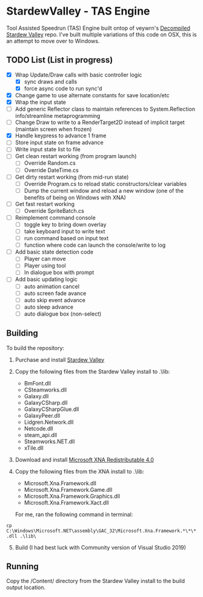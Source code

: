 # StardewValley - TAS Engine

Tool Assisted Speedrun (TAS) Engine built ontop of veywrn's [Decompiled Stardew Valley](https://github.com/veywrn/StardewValley) repo. I've built multiple variations of this code on OSX, this is an attempt to move over to Windows.

## TODO List (List in progress)

- [X] Wrap Update/Draw calls with basic controller logic
    - [X] sync draws and calls
    - [X] force async code to run sync'd
- [X] Change game to use alternate constants for save location/etc
- [X] Wrap the input state
- [ ] Add generic Reflector class to maintain references to System.Reflection info/streamline metaprogramming
- [ ] Change Draw to write to a RenderTarget2D instead of implicit target (maintain screen when frozen)
- [X] Handle keypress to advance 1 frame
- [ ] Store input state on frame advance
- [ ] Write input state list to file
- [ ] Get clean restart working (from program launch)
    - [ ] Override Random.cs
    - [ ] Override DateTime.cs
- [ ] Get dirty restart working (from mid-run state)
    - [ ] Override Program.cs to reload static constructors/clear variables
    - [ ] Dump the current window and reload a new window (one of the benefits of being on Windows with XNA)
- [ ] Get fast restart working
    - [ ] Override SpriteBatch.cs
- [ ] Reimplement command console
    - [ ] toggle key to bring down overlay
    - [ ] take keyboard input to write text
    - [ ] run command based on input text
    - [ ] function where code can launch the console/write to log
- [ ] Add basic state detection code
    - [ ] Player can move
    - [ ] Player using tool
    - [ ] In dialogue box with prompt
- [ ] Add basic updating logic
    - [ ] auto animation cancel
    - [ ] auto screen fade avance
    - [ ] auto skip event advance
    - [ ] auto sleep advance
    - [ ] auto dialogue box (non-select)

## Building
To build the repository:

1.  Purchase and install [Stardew Valley](https://www.stardewvalley.net/)

2.  Copy the following files from the Stardew Valley install to .\lib\:
    - BmFont.dll
    - CSteamworks.dll
    - Galaxy.dll
    - GalaxyCSharp.dll
    - GalaxyCSharpGlue.dll
    - GalaxyPeer.dll
    - Lidgren.Network.dll
    - Netcode.dll
    - steam_api.dll
    - Steamworks.NET.dll
    - xTile.dll

3.  Download and install [Microsoft XNA Redistributable 4.0](https://www.microsoft.com/en-us/download/details.aspx?id=27598)

4.  Copy the following files from the XNA install to .\lib\:
    - Microsoft.Xna.Framework.dll
    - Microsoft.Xna.Framework.Game.dll
    - Microsoft.Xna.Framework.Graphics.dll
    - Microsoft.Xna.Framework.Xact.dll

    For me, ran the following command in terminal:

`cp C:\Windows\Microsoft.NET\assembly\GAC_32\Microsoft.Xna.Framework.*\*\*.dll .\lib\`

5.  Build (I had best luck with Community version of Visual Studio 2019)

## Running
Copy the /Content/ directory from the Stardew Valley install to the build output 
location.
